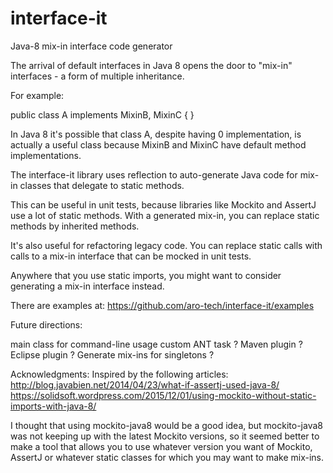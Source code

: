 # interface-it
Java-8 mix-in interface code generator

The arrival of default interfaces in Java 8 opens the door to "mix-in" interfaces - a form of multiple inheritance.

For example:

public class A implements MixinB, MixinC {
}

In Java 8 it's possible that class A, despite having 0 implementation, is actually a useful class because MixinB and MixinC have
default method implementations.

The interface-it library uses reflection to auto-generate Java code for mix-in classes that delegate to static methods.  

This can be useful in unit tests, because libraries like Mockito and AssertJ use a lot of static methods. With a generated 
mix-in, you can replace static methods by inherited methods.

It's also useful for refactoring legacy code. You can replace static calls with calls to a mix-in interface that can be mocked
in unit tests.

Anywhere that you use static imports, you might want to consider generating a mix-in interface instead.

There are examples at: https://github.com/aro-tech/interface-it/examples

Future directions:

main class for command-line usage
custom ANT task ?
Maven plugin ?
Eclipse plugin ?
Generate mix-ins for singletons ?


Acknowledgments: 
Inspired by the following articles:
http://blog.javabien.net/2014/04/23/what-if-assertj-used-java-8/
https://solidsoft.wordpress.com/2015/12/01/using-mockito-without-static-imports-with-java-8/

I thought that using mockito-java8 would be a good idea, but mockito-java8 was not keeping up with the latest Mockito versions, so it seemed better to make a tool that allows you to use whatever version you want of Mockito, AssertJ or whatever static classes for which you may want to make mix-ins.
